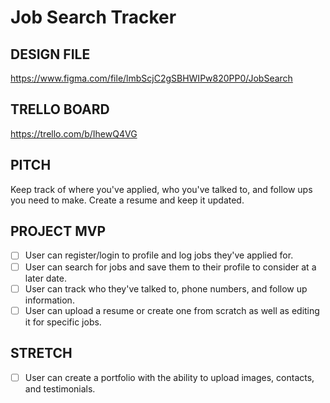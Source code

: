 # Job Search Tracker

## DESIGN FILE
https://www.figma.com/file/lmbScjC2gSBHWIPw820PP0/JobSearch

## TRELLO BOARD
https://trello.com/b/IhewQ4VG

## PITCH
Keep track of where you've applied, who you've talked to, and follow ups you need to make. Create a resume and keep it updated. 

## PROJECT MVP
- [ ] User can register/login to profile and log jobs they've applied for. 
- [ ] User can search for jobs and save them to their profile to consider at a later date. 
- [ ] User can track who they've talked to, phone numbers, and follow up information.
- [ ] User can upload a resume or create one from scratch as well as editing it for specific jobs. 

## STRETCH
- [ ] User can create a portfolio with the ability to upload images, contacts, and testimonials.
